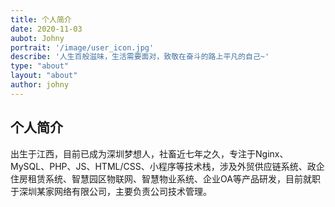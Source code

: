 ```yaml
---
title: 个人简介
date: 2020-11-03
aubot: Johny
portrait: '/image/user_icon.jpg'
describe: '人生百般滋味，生活需要面对，致敬在奋斗的路上平凡的自己~'
type: "about"
layout: "about"
author: johny
---
```


## 个人简介

出生于江西，目前已成为深圳梦想人，社畜近七年之久，专注于Nginx、MySQL、PHP、JS、HTML/CSS、小程序等技术栈，涉及外贸供应链系统、政企住房租赁系统、智慧园区物联网、智慧物业系统、企业OA等产品研发，目前就职于深圳某家网络有限公司，主要负责公司技术管理。

